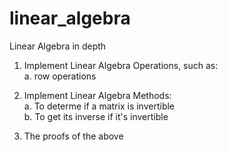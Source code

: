 # linear_algebra
Linear Algebra in depth

1. Implement Linear Algebra Operations, such as:<br>
    a. row operations<br>

2. Implement Linear Algebra Methods:<br>
    a. To determe if a matrix is invertible<br>
    b. To get its inverse if it's invertible<br>

3. The proofs of the above 
